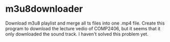 # m3u8downloader
Download m3u8 playlist and merge all ts files into one .mp4 file.
Create this program to download the lecture vedio of COMP2406, but it seems that it only downloaded the sound track. 
I haven't solved this problem yet.

